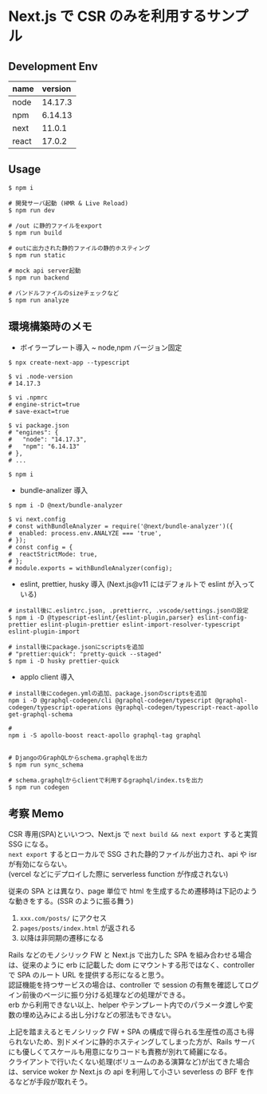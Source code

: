 # Next.js で CSR のみを利用するサンプル

## Development Env

| name  | version |
| :---- | :------ |
| node  | 14.17.3 |
| npm   | 6.14.13 |
| next  | 11.0.1  |
| react | 17.0.2  |

## Usage

```
$ npm i

# 開発サーバ起動 (HMR & Live Reload)
$ npm run dev

# /out に静的ファイルをexport
$ npm run build

# outに出力された静的ファイルの静的ホスティング
$ npm run static

# mock api server起動
$ npm run backend

# バンドルファイルのsizeチェックなど
$ npm run analyze
```

## 環境構築時のメモ

- ボイラープレート導入 ~ node,npm バージョン固定

```
$ npx create-next-app --typescript

$ vi .node-version
# 14.17.3

$ vi .npmrc
# engine-strict=true
# save-exact=true

$ vi package.json
# "engines": {
#   "node": "14.17.3",
#   "npm": "6.14.13"
# },
# ...

$ npm i
```

- bundle-analizer 導入

```
$ npm i -D @next/bundle-analyzer

$ vi next.config
# const withBundleAnalyzer = require('@next/bundle-analyzer')({
#  enabled: process.env.ANALYZE === 'true',
# });
# const config = {
#  reactStrictMode: true,
# };
# module.exports = withBundleAnalyzer(config);
```

- eslint, prettier, husky 導入
  (Next.js@v11 にはデフォルトで eslint が入っている)

```
# install後に.eslintrc.json, .prettierrc, .vscode/settings.jsonの設定
$ npm i -D @typescript-eslint/{eslint-plugin,parser} eslint-config-prettier eslint-plugin-prettier eslint-import-resolver-typescript eslint-plugin-import

# install後にpackage.jsonにscriptsを追加
# "prettier:quick": "pretty-quick --staged"
$ npm i -D husky prettier-quick
```

- applo client 導入

```
# install後にcodegen.ymlの追加、package.jsonのscriptsを追加
npm i -D @graphql-codegen/cli @graphql-codegen/typescript @graphql-codegen/typescript-operations @graphql-codegen/typescript-react-apollo get-graphql-schema

#
npm i -S apollo-boost react-apollo graphql-tag graphql


# DjangoのGraphQLからschema.graphqlを出力
$ npm run sync_schema

# schema.graphqlからclientで利用するgraphql/index.tsを出力
$ npm run codegen
```

## 考察 Memo

CSR 専用(SPA)といいつつ、Next.js で `next build && next export` すると実質 SSG になる。  
`next export` するとローカルで SSG された静的ファイルが出力され、api や isr が有効にならない。  
(vercel などにデプロイした際に serverless function が作成されない)

従来の SPA とは異なり、page 単位で html を生成するため遷移時は下記のような動きをする。(SSR のように振る舞う)

1. `xxx.com/posts/` にアクセス
2. `pages/posts/index.html` が返される
3. 以降は非同期の遷移になる

Rails などのモノシリック FW と Next.js で出力した SPA を組み合わせる場合は、従来のように erb に記載した dom にマウントする形ではなく、controller で SPA のルート URL を提供する形になると思う。  
認証機能を持つサービスの場合は、controller で session の有無を確認してログイン前後のページに振り分ける処理などの処理ができる。  
erb から利用できない以上、helper やテンプレート内でのパラメータ渡しや変数の埋め込みによる出し分けなどの邪法もできない。

上記を踏まえるとモノシリック FW + SPA の構成で得られる生産性の高さも得られないため、別ドメインに静的ホスティングしてしまった方が、Rails サーバにも優しくてスケールも用意になりコードも責務が別れて綺麗になる。  
クライアントで行いたくない処理(ボリュームのある演算など)が出てきた場合は、service woker か Next.js の api を利用して小さい severless の BFF を作るなどが手段が取れそう。
